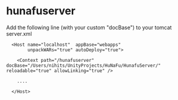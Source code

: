 # hunafuserver

Add the following line (with your custom "docBase") to your tomcat server.xml

      <Host name="localhost"  appBase="webapps"
            unpackWARs="true" autoDeploy="true">

        <Context path="/hunafuserver" docBase="/Users/nihits/UnityProjects/HuNaFu/HunafuServer/" reloadable="true" allowLinking="true" />
        
        ....
        
      </Host>
